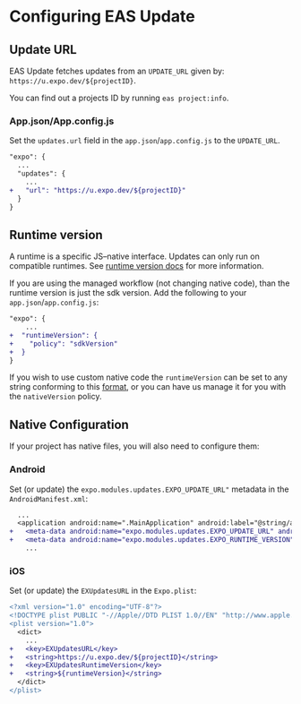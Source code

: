 # Configuring EAS Update

## Update URL

EAS Update fetches updates from an `UPDATE_URL` given by: `https://u.expo.dev/${projectID}`.

You can find out a projects ID by running `eas project:info`.

### App.json/App.config.js

Set the `updates.url` field in the `app.json`/`app.config.js` to the `UPDATE_URL`.

```diff
"expo": {
  ...
  "updates": {
    ...
+   "url": "https://u.expo.dev/${projectID}"
  }
}
```

## Runtime version

A runtime is a specific JS–native interface. Updates can only run on compatible runtimes. See [runtime version docs](https://docs.expo.dev/distribution/runtime-versions/) for more information.

If you are using the managed workflow (not changing native code), than the runtime version is just the sdk version. Add the following to your `app.json`/`app.config.js`:

```diff
"expo": {
    ...
+  "runtimeVersion": {
+    "policy": "sdkVersion"
+  }
}
```

If you wish to use custom native code the `runtimeVersion` can be set to any string conforming to this [format](https://docs.expo.dev/versions/latest/config/app/#runtimeversion), or you can have us manage it for you with the `nativeVersion` policy.


## Native Configuration
If your project has native files, you will also need to configure them:

### Android

Set (or update) the `expo.modules.updates.EXPO_UPDATE_URL"` metadata in the `AndroidManifest.xml`:

```diff
  ...
  <application android:name=".MainApplication" android:label="@string/app_name" android:icon="@mipmap/ic_launcher" android:roundIcon="@mipmap/ic_launcher_round" android:allowBackup="true" android:theme="@style/AppTheme" android:usesCleartextTraffic="true">
+   <meta-data android:name="expo.modules.updates.EXPO_UPDATE_URL" android:value=https://u.expo.dev/${projectID}"/>
+   <meta-data android:name="expo.modules.updates.EXPO_RUNTIME_VERSION" android:value="${runtimeVersion}"/>
    ...
```

### iOS
Set (or update) the `EXUpdatesURL` in the `Expo.plist`:

```diff
<?xml version="1.0" encoding="UTF-8"?>
<!DOCTYPE plist PUBLIC "-//Apple//DTD PLIST 1.0//EN" "http://www.apple.com/DTDs/PropertyList-1.0.dtd">
<plist version="1.0">
  <dict>
    ...
+   <key>EXUpdatesURL</key>
+   <string>https://u.expo.dev/${projectID}</string>
+   <key>EXUpdatesRuntimeVersion</key>
+   <string>${runtimeVersion}</string>
  </dict>
</plist>
```
